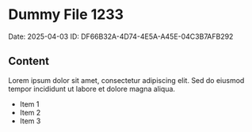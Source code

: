 # Dummy File 1233

Date: 2025-04-03
ID: DF66B32A-4D74-4E5A-A45E-04C3B7AFB292

## Content

Lorem ipsum dolor sit amet, consectetur adipiscing elit.
Sed do eiusmod tempor incididunt ut labore et dolore magna aliqua.

* Item 1
* Item 2
* Item 3
